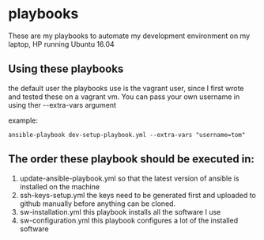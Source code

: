 # playbooks

These are my playbooks to automate my development environment on my laptop, HP running Ubuntu 16.04

## Using these playbooks

the default user the playbooks use is the vagrant user, since I first wrote and tested these on a vagrant vm.
You can pass your own username in using ther --extra-vars argument

example: 

```
ansible-playbook dev-setup-playbook.yml --extra-vars "username=tom"
```

## The order these playbook should be executed in:

1. update-ansible-playbook.yml
    so that the latest version of ansible is installed on the machine
2. ssh-keys-setup.yml
    the keys need to be generated first and uploaded to github manually before anything can be cloned.
3. sw-installation.yml
    this playbook installs all the software I use
4. sw-configuration.yml
    this playbook configures a lot of the installed software
